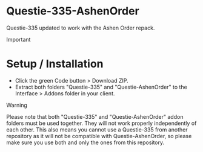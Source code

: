 # Questie-335-AshenOrder
Questie-335 updated to work with the Ashen Order repack.




> [!IMPORTANT]
> # Setup / Installation
> - Click the green Code button > Download ZIP.
> - Extract both folders "Questie-335" and "Questie-AshenOrder" to the Interface > Addons folder in your client.

> [!WARNING]
> Please note that both "Questie-335" and "Questie-AshenOrder" addon folders must be used together.  They will not work properly independently of each other.  This also means you cannot use a Questie-335 from another repository as it will not be compatible with Questie-AshenOrder, so please make sure you use both and only the ones from this repository.
